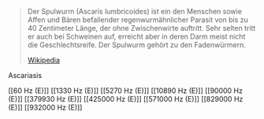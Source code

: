 > Der Spulwurm (Ascaris lumbricoides) ist ein den Menschen sowie Affen und Bären befallender regenwurmähnlicher Parasit von bis zu 40 Zentimeter Länge, der ohne Zwischenwirte auftritt. Sehr selten tritt er auch bei Schweinen auf, erreicht aber in deren Darm meist nicht die Geschlechtsreife. Der Spulwurm gehört zu den Fadenwürmern.
>
> [Wikipedia](https://de.wikipedia.org/wiki/Spulwurm)

Ascariasis

[[60 Hz (E)]]
[[1330 Hz (E)]]
[[5270 Hz (E)]]
[[10890 Hz (E)]]
[[90000 Hz (E)]]
[[379930 Hz (E)]]
[[425000 Hz (E)]]
[[571000 Hz (E)]]
[[829000 Hz (E)]]
[[932000 Hz (E)]]